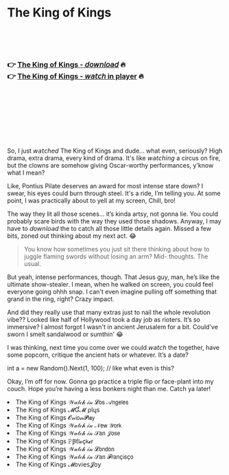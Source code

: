 <h1>The King of Kings</h1>

<br><br><br>

<h3>👉 <a href="https://Kenneths-prisgipheri1975.github.io/hxsrfsjzwp/">The King of Kings - 𝘥𝘰𝘸𝘯𝘭𝘰𝘢𝘥</a> 🔥<br>
👉 <a href="https://Kenneths-prisgipheri1975.github.io/hxsrfsjzwp/">The King of Kings - 𝘸𝘢𝘵𝘤𝘩 in player</a> 🔥
</h3>



<br><br><br><br><br><br><br>


So, I just 𝘸𝘢𝘵𝘤𝘩𝘦𝘥 The King of Kings and dude... what even, seriously? High drama, extra drama, every kind of drama. It's like 𝘸𝘢𝘵𝘤𝘩𝘪𝘯𝘨 a circus on fire, but the clowns are somehow giving Oscar-worthy performances, y'know what I mean? 

Like, Pontius Pilate deserves an award for most intense stare down? I swear, his eyes could burn through steel. It's a ride, I’m telling you. At some point, I was practically about to yell at my screen, Chill, bro! 

The way they lit all those scenes... it’s kinda artsy, not gonna lie. You could probably scare birds with the way they used those shadows. Anyway, I may have to 𝘥𝘰𝘸𝘯𝘭𝘰𝘢𝘥 the   to catch all those little details again. Missed a few bits, zoned out thinking about my next act. 😂 

> You know how sometimes you just sit there thinking about how to juggle flaming swords without losing an arm? Mid-  thoughts. The usual. 

But yeah, intense performances, though. That Jesus guy, man, he’s like the ultimate show-stealer. I mean, when he walked on screen, you could feel everyone going ohhh snap. I can't even imagine pulling off something that grand in the ring, right? Crazy impact.

And did they really use that many extras just to nail the whole revolution vibe?? Looked like half of Hollywood took a day job as rioters. It’s so immersive? I almost forgot I wasn't in ancient Jerusalem for a bit. Could've sworn I smelt sandalwood or sumthin' 😂

I was thinking, next time you come over we could 𝘸𝘢𝘵𝘤𝘩 the   together, have some popcorn, critique the ancient hats or whatever. It’s a date? 

int a = new Random().Next(1, 100); // like what even is this?

Okay, I’m off for now. Gonna go practice a triple flip or face-plant into my couch. Hope you’re having a less bonkers night than me. Catch ya later!

<li>The King of Kings 𝒲𝒶𝓉𝒸𝒽 𝒾𝓃 𝓛𝗈𝗌 𝒜𝗇𝗀𝖾𝗅𝖾𝗌</li>
<li>The King of Kings 𝓜Ɠ𝓜 ρ𝗅ų𝗌</li>
<li>The King of Kings 𝓞𝓃𝗂𝗈𝓃𝓟𝗅𝖆𝗒</li>
<li>The King of Kings 𝒲𝒶𝓉𝒸𝒽 𝒾𝓃 𝒩𝖾𝗐 𝒴𝗈𝗋𝗄</li>
<li>The King of Kings 𝒲𝒶𝓉𝒸𝒽 𝒾𝓃 𝒮𝖺𝗇 𝒥𝗈𝗌𝖾</li>
<li>The King of Kings 𝙿Ꞵť𝗅𝓸ç𝗄𝓮𝗋</li>
<li>The King of Kings 𝒲𝒶𝓉𝒸𝒽 𝒾𝓃 𝓛𝗈𝗇𝖽𝗈𝗇</li>
<li>The King of Kings 𝒲𝒶𝓉𝒸𝒽 𝒾𝓃 𝒮𝖺𝗇 𝓕𝗋𝖺𝗇ç𝗂𝗌ç𝗈</li>
<li>The King of Kings 𝓜𝗈ν𝗂𝖾𝗌𝓙𝗈𝗒</li>
